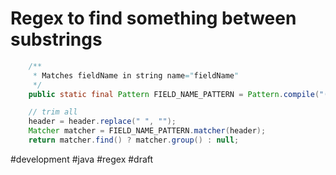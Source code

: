 # Regex to find something between substrings

```java
    /**
     * Matches fieldName in string name="fieldName"
     */
    public static final Pattern FIELD_NAME_PATTERN = Pattern.compile("(?<=name=\").*?(?=\")");

    // trim all
    header = header.replace(" ", "");
    Matcher matcher = FIELD_NAME_PATTERN.matcher(header);
    return matcher.find() ? matcher.group() : null;
```

#development #java #regex
#draft